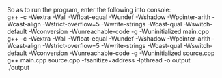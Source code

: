 So as to run the program, enter the following into console:  
g++ -c -Wextra -Wall -Wfloat-equal -Wundef -Wshadow -Wpointer-arith -Wcast-align -Wstrict-overflow=5 -Wwrite-strings -Wcast-qual -Wswitch-default -Wconversion -Wunreachable-code -g -Wuninitialized main.cpp  
g++ -c -Wextra -Wall -Wfloat-equal -Wundef -Wshadow -Wpointer-arith -Wcast-align -Wstrict-overflow=5 -Wwrite-strings -Wcast-qual -Wswitch-default -Wconversion -Wunreachable-code -g -Wuninitialized source.cpp  
g++ main.cpp source.cpp -fsanitize=address -lpthread -o output  
./output
